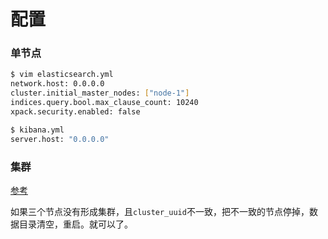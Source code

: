 # 配置



### 单节点

```bash
$ vim elasticsearch.yml
network.host: 0.0.0.0
cluster.initial_master_nodes: ["node-1"]
indices.query.bool.max_clause_count: 10240
xpack.security.enabled: false

$ kibana.yml
server.host: "0.0.0.0"
```



### 集群

[参考](https://www.cnblogs.com/chenyanbin/p/13493920.html)

如果三个节点没有形成集群，且`cluster_uuid`不一致，把不一致的节点停掉，数据目录清空，重启。就可以了。